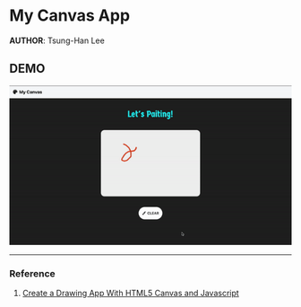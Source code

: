 # My Canvas App
__AUTHOR__: Tsung-Han Lee

## DEMO
<kbd>
    <img src="assets/demo.gif"/>
</kbd>

---
### Reference
1. <a href="http://www.williammalone.com/articles/create-html5-canvas-javascript-drawing-app/">Create a Drawing App With HTML5 Canvas and Javascript</a>
